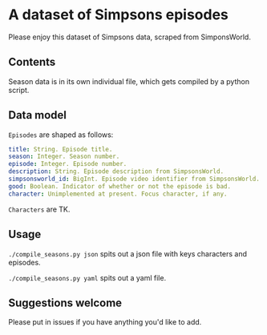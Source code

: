 # A dataset of Simpsons episodes

Please enjoy this dataset of Simpsons data, scraped from SimponsWorld.

## Contents

Season data is in its own individual file, which gets compiled by a python script.

## Data model

`Episodes` are shaped as follows:

```yml
title: String. Episode title.
season: Integer. Season number.
episode: Integer. Episode number.
description: String. Episode description from SimpsonsWorld.
simpsonsworld_id: BigInt. Episode video identifier from SimpsonsWorld.
good: Boolean. Indicator of whether or not the episode is bad.
character: Unimplemented at present. Focus character, if any.
```

`Characters` are TK.

## Usage

`./compile_seasons.py json` spits out a json file with keys characters and episodes.

`./compile_seasons.py yaml` spits out a yaml file.

## Suggestions welcome

Please put in issues if you have anything you'd like to add.
